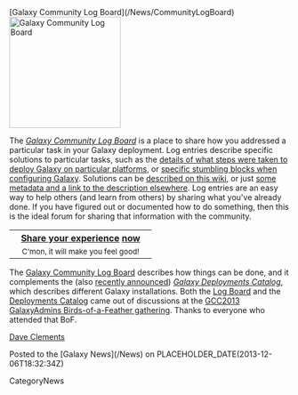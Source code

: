 <div class='newsItemHeader'>[Galaxy Community Log Board](/News/CommunityLogBoard)</div>

<div class='left'><a href='/Community/Logs'><img src='/Images/Logos/LogBoardWText200.png' alt='Galaxy Community Log Board' width="200" /></a></div>

The *[Galaxy Community Log Board](/Community/Logs)* is a place to share how you addressed a particular task in your Galaxy deployment.  Log entries describe specific solutions to particular tasks, such as the [details of what steps were taken to deploy Galaxy on particular platforms](/Community/Log/2013/URGIVirtualisation), or [specific stumbling blocks when configuring Galaxy](/Community/Log/2013/Example).  Solutions can be [described on this wiki](/Community/Log/2013/Example), or just [some metadata and a link to the description elsewhere](http://wiki.galaxyproject.org/Community/Log/2013/UsingBioServicesWithGalaxy).  Log entries are an easy way to help others (and learn from others) by sharing what you've already done.  If you have figured out or documented how to do something, then this is the ideal forum for sharing that information with the community.
  
<table>
  <tr>
    <th> &nbsp;&nbsp; <a href='/Community/Logs#add-a-log-page'>Share your experience</a> </em><a href='/Community/Logs#add-a-log-page'>now</a><em> &nbsp;&nbsp; </th>
  </tr>
  <tr>
    <td style=" border: none; text-align: center;"> <span style="font-size: smaller;"> C'mon, it will make you feel good! </span> </td>
  </tr>
</table>


The [Galaxy Community Log Board](/Community/Logs) describes how things can be done, and it complements the (also [recently announced](/News/GalaxyDeploymentCatalog)) *[Galaxy Deployments Catalog](/Community/Deployments)*, which describes different Galaxy installations.  Both the [Log Board](/Community/Logs) and the [Deployments Catalog](/Community/Deployments) came out of discussions at the [GCC2013 GalaxyAdmins Birds-of-a-Feather gathering](/Events/GCC2013/BoF/GalaxyAdmins).  Thanks to everyone who attended that BoF.

[Dave Clements](/DaveClements)

<div class='newsItemFooter'>Posted to the [Galaxy News](/News) on PLACEHOLDER_DATE(2013-12-06T18:32:34Z)</div>

CategoryNews
